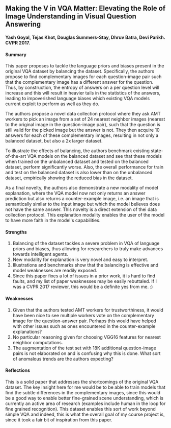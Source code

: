 ## Making the V in VQA Matter: Elevating the Role of Image Understanding in Visual Question Answering

#### Yash Goyal, Tejas Khot, Douglas Summers-Stay, Dhruv Batra, Devi Parikh. CVPR 2017.

#### Summary

This paper proposes to tackle the language priors and biases present in the original VQA dataset by balancing the dataset. Specifically, the authors propose to find complementary images for each question-image pair such that the complementary image has a different answer for the question. Thus, by construction, the entropy of answers on a per question level will increase and this will result in heavier tails in the statistics of the answers, leading to impoverished language biases which existing VQA models current exploit to perform as well as they do.

The authors propose a novel data collection protocol where they ask AMT workers to pick an image from a set of 24 nearest neighbor images (nearest to the original image in the question-image pair), such that the question is still valid for the picked image but the answer is not. They then acquire 10 answers for each of these complementary images, resulting in not only a balanced dataset, but also a 2x larger dataset.

To illustrate the effects of balancing, the authors benchmark existing state-of-the-art VQA models on the balanced dataset and see that these models when trained on the unbalanced dataset and tested on the balanced dataset, perform significantly worse. Also, the overall performance for train and test on the balanced dataset is also lower than on the unbalanced dataset, empirically showing the reduced bias in the dataset.

As a final novelty, the authors also demonstrate a new modality of model explanation, where the VQA model now not only returns an answer prediction but also returns a counter-example image, i.e. an image that is semantically similar to the input image but which the model believes does not have the same answer. This novelty is a direct extension of thei data collection protocol. This explanation modality enables the user of the model to have more faith in the model's capabilities.

#### Strengths

1. Balancing of the dataset tackles a severe problem in VQA of language priors and biases, thus allowing for researchers to truly make advances towards intelligent agents.
2. New modality for explanation is very novel and easy to interpret.
3. Illustrations and benchmarks show that the balancing is effective and model weaknesses are readily exposed.
4. Since this paper fixes a lot of issues in a prior work, it is hard to find faults, and my list of paper weaknesses may be easily rebuttaled. If I was a CVPR 2017 reviewer, this would be a definite yes from me. :)

#### Weaknesses

1. Given that the authors tested AMT workers for trustworthiness, it would have been nice to see multiple workers vote on the complementary image for the question-answer pair. Perhaps this would have helped with other issues such as ones encountered in the counter-example explanations?
2. No particular reasoning given for choosing VGG16 features for nearest neighbor computations.
3. The augmentation of the test set with 18K additional question-image pairs is not elaborated on and is confusing why this is done. What sort of anomalous trends are the authors expecting?


#### Reflections

This is a solid paper that addresses the shortcomings of the original VQA dataset. The key insight here for me would be to be able to train models that find the subtle differences in the complementary images, since this would be a good way to enable better fine-grained scene understanding, which is currently an active area of research (examples include human in the loop for fine grained recognition). This dataset enables this sort of work beyond simple VQA and indeed, this is what the overall goal of my course project is, since it took a fair bit of inspiration from this paper.  